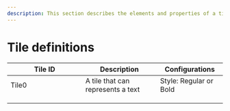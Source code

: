 ```yaml
---
description: This section describes the elements and properties of a tile.
---
```


# Tile definitions

<table><thead><tr><th width="159">Tile ID</th><th>Description</th><th>Configurations</th></tr></thead><tbody><tr><td>Tile0</td><td>A tile that can represents a text</td><td>Style: Regular or Bold</td></tr><tr><td></td><td></td><td></td></tr><tr><td></td><td></td><td></td></tr><tr><td></td><td></td><td></td></tr></tbody></table>
